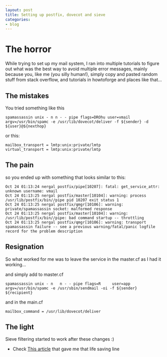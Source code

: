 ```yaml
---
layout: post
title: Setting up postfix, dovecot and sieve
categories:
- blog
---
```


# The horror
While trying to set up my mail system, I ran into multiple tutorials to figure
out what was the best way to avoid multiple error messages, mainly because you,
like me (you silly human!), simply copy and pasted random stuff from stack 
overflow, and tutorials in howtoforge and places like that... 

## The mistakes
You tried something like this

```
spamassassin unix - n n - - pipe flags=DROhu user=vmail argv=/usr/bin/spamc -e /usr/lib/dovecot/deliver -f ${sender} -d ${user}@${nexthop} 
```

or this:

```
mailbox_transport = lmtp:unix:private/lmtp
virtual_transport = lmtp:unix:private/lmtp
```

## The pain
so you ended up with something that looks similar to this:

```
Oct 24 01:13:24 nergal postfix/pipe[10207]: fatal: get_service_attr: unknown username: vmail
Oct 24 01:13:25 nergal postfix/master[10104]: warning: process /usr/lib/postfix/bin//pipe pid 10207 exit status 1
Oct 24 01:13:25 nergal postfix/qmgr[10106]: warning: private/spamassassin socket: malformed response
Oct 24 01:13:25 nergal postfix/master[10104]: warning: /usr/lib/postfix/bin//pipe: bad command startup -- throttling
Oct 24 01:13:25 nergal postfix/qmgr[10106]: warning: transport spamassassin failure -- see a previous warning/fatal/panic logfile record for the problem description
```

## Resignation

So what worked for me was to leave the service in the master.cf as I had it working... 

and simply add to master.cf

```
spamassassin unix - n   n - - pipe flags=R     user=app argv=/usr/bin/spamc -e /usr/sbin/sendmail -oi -f ${sender} ${recipient}
```

and in the main.cf

```
mailbox_command = /usr/lib/dovecot/deliver
```

## The light

Sieve filtering started to work after these changes :)

* Check [This article](https://www.vultr.com/docs/simple-mailserver-postfix-dovecot-sieve-centos-7)
that gave me that life saving line

